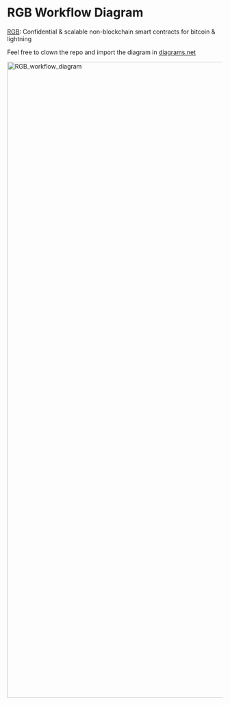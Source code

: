 # RGB Workflow Diagram

[RGB](https://github.com/rgb-org): Confidential & scalable non-blockchain smart contracts for bitcoin & lightning

Feel free to clown the repo and import the diagram in [diagrams.net](https://www.diagrams.net/)

<img width="1484" alt="RGB_workflow_diagram" src="https://user-images.githubusercontent.com/33808300/106126468-b1562e00-615d-11eb-823c-971ee8377bf2.png">
